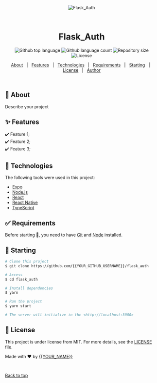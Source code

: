 <div align="center" id="top"> 
  <img src="./.github/app.gif" alt="Flask_Auth" />

  &#xa0;

  <!-- <a href="https://flask_auth.netlify.app">Demo</a> -->
</div>

<h1 align="center">Flask_Auth</h1>

<p align="center">
  <img alt="Github top language" src="https://img.shields.io/github/languages/top/{{YOUR_GITHUB_USERNAME}}/flask_auth?color=56BEB8">

  <img alt="Github language count" src="https://img.shields.io/github/languages/count/{{YOUR_GITHUB_USERNAME}}/flask_auth?color=56BEB8">

  <img alt="Repository size" src="https://img.shields.io/github/repo-size/{{YOUR_GITHUB_USERNAME}}/flask_auth?color=56BEB8">

  <img alt="License" src="https://img.shields.io/github/license/{{YOUR_GITHUB_USERNAME}}/flask_auth?color=56BEB8">

  <!-- <img alt="Github issues" src="https://img.shields.io/github/issues/{{YOUR_GITHUB_USERNAME}}/flask_auth?color=56BEB8" /> -->

  <!-- <img alt="Github forks" src="https://img.shields.io/github/forks/{{YOUR_GITHUB_USERNAME}}/flask_auth?color=56BEB8" /> -->

  <!-- <img alt="Github stars" src="https://img.shields.io/github/stars/{{YOUR_GITHUB_USERNAME}}/flask_auth?color=56BEB8" /> -->
</p>

<!-- Status -->

<!-- <h4 align="center"> 
	🚧  Flask_Auth 🚀 Under construction...  🚧
</h4> 

<hr> -->

<p align="center">
  <a href="#dart-about">About</a> &#xa0; | &#xa0; 
  <a href="#sparkles-features">Features</a> &#xa0; | &#xa0;
  <a href="#rocket-technologies">Technologies</a> &#xa0; | &#xa0;
  <a href="#white_check_mark-requirements">Requirements</a> &#xa0; | &#xa0;
  <a href="#checkered_flag-starting">Starting</a> &#xa0; | &#xa0;
  <a href="#memo-license">License</a> &#xa0; | &#xa0;
  <a href="https://github.com/{{YOUR_GITHUB_USERNAME}}" target="_blank">Author</a>
</p>

<br>

## :dart: About ##

Describe your project

## :sparkles: Features ##

:heavy_check_mark: Feature 1;\
:heavy_check_mark: Feature 2;\
:heavy_check_mark: Feature 3;

## :rocket: Technologies ##

The following tools were used in this project:

- [Expo](https://expo.io/)
- [Node.js](https://nodejs.org/en/)
- [React](https://pt-br.reactjs.org/)
- [React Native](https://reactnative.dev/)
- [TypeScript](https://www.typescriptlang.org/)

## :white_check_mark: Requirements ##

Before starting :checkered_flag:, you need to have [Git](https://git-scm.com) and [Node](https://nodejs.org/en/) installed.

## :checkered_flag: Starting ##

```bash
# Clone this project
$ git clone https://github.com/{{YOUR_GITHUB_USERNAME}}/flask_auth

# Access
$ cd flask_auth

# Install dependencies
$ yarn

# Run the project
$ yarn start

# The server will initialize in the <http://localhost:3000>
```

## :memo: License ##

This project is under license from MIT. For more details, see the [LICENSE](LICENSE.md) file.


Made with :heart: by <a href="https://github.com/{{YOUR_GITHUB_USERNAME}}" target="_blank">{{YOUR_NAME}}</a>

&#xa0;

<a href="#top">Back to top</a>
